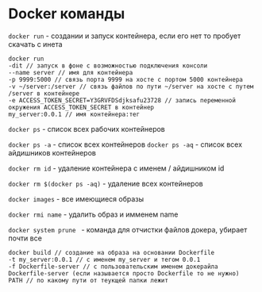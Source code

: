 # Docker команды
`docker run` - создании и запуск контейнера, если его нет то пробует скачать с инета
```
docker run 
-dit // запуск в фоне с возможностью подключения консоли
--name server // имя для контейнера
-p 9999:5000 // связь порта 9999 на хосте с портом 5000 контейнера
-v ~/server:/server // связь файлов по пути ~/server на хосте с путем /server в контейнере
-e ACCESS_TOKEN_SECRET=Y3GRVFDSdjksafu23728 // запись переменной окружения ACCESS_TOKEN_SECRET в контейнер
my_server:0.0.1 // имя контейнера:тег
```

`docker ps` - список всех рабочих контейнеров

`docker ps -a` - список всех контейнеров
`docker ps -aq` - список всех айдишников контейнеров

`docker rm id` - удаление контейнера с именем / айдишником id

`docker rm $(docker ps -aq)` - удаление всех контейнеров

`docker images` - все имеющиеся образы

`docker rmi name` - удалить образ и имменем name

`docker system prune ` - команда для отчистки файлов докера, убирает почти все

```
docker build // создание на образа на основании Dockerfile
-t my_server:0.0.1 // с именем my_server и тегом 0.0.1
-f Dockerfile-server // с пользовательским именем докерайла Dockerfile-server (если называется просто Dockerfile то не нужно)
PATH // по какому пути от теукщей папки лежит
```